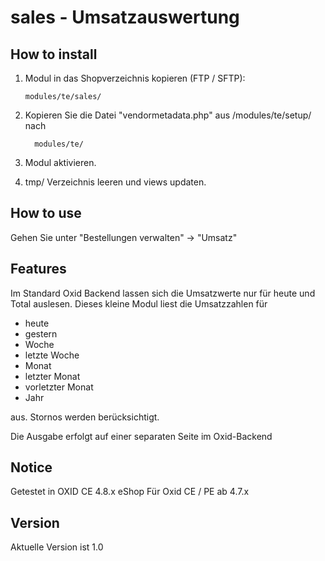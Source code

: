sales - Umsatzauswertung
=================================================

How to install
--------------
1.    Modul in das Shopverzeichnis kopieren (FTP / SFTP):

          modules/te/sales/
          
2.    Kopieren Sie die Datei "vendormetadata.php" aus /modules/te/setup/ nach

            modules/te/

3.    Modul aktivieren.

4.    tmp/ Verzeichnis leeren und views updaten.


How to use
----------
Gehen Sie unter "Bestellungen verwalten" -> "Umsatz"



Features
--------

Im Standard Oxid Backend lassen sich die Umsatzwerte nur für heute und Total auslesen. Dieses kleine Modul liest die Umsatzzahlen für
- heute
- gestern
- Woche
- letzte Woche
- Monat
- letzter Monat
- vorletzter Monat
- Jahr 

aus. Stornos werden berücksichtigt.

Die Ausgabe erfolgt auf einer separaten Seite im Oxid-Backend


Notice
------------
Getestet in OXID CE 4.8.x eShop
Für Oxid CE / PE ab 4.7.x


Version
-------
Aktuelle Version ist 1.0
